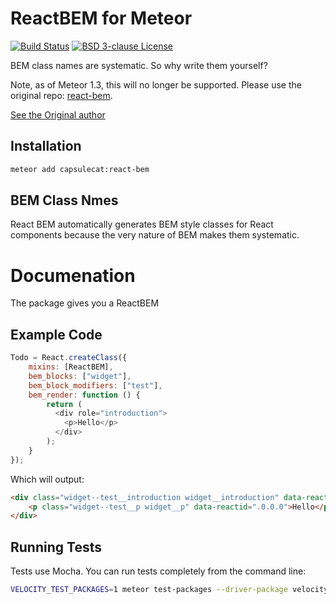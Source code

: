 # ReactBEM for Meteor

[![Build Status](https://travis-ci.org/CapsuleCat/MeteorReactBEM.svg?branch=master)](https://travis-ci.org/CapsuleCat/MeteorReactBEM) [![BSD 3-clause License](https://img.shields.io/badge/license-BSD-blue.svg)](/LICENSE)

BEM class names are systematic. So why write them yourself?

Note, as of Meteor 1.3, this will no longer be supported. Please use the original repo: [react-bem](https://github.com/cuzzo/react-bem).

[See the Original author](https://github.com/cuzzo/react-bem)

## Installation

```sh
meteor add capsulecat:react-bem
```

## BEM Class Nmes

React BEM automatically generates BEM style classes for React components because the very nature of BEM makes them systematic.

# Documenation

The package gives you a ReactBEM 

## Example Code

```js
Todo = React.createClass({
    mixins: [ReactBEM],
    bem_blocks: ["widget"],
    bem_block_modifiers: ["test"],
    bem_render: function () {
        return (
          <div role="introduction">
            <p>Hello</p>
          </div>
        );
    }
});
```

Which will output:

```html
<div class="widget--test__introduction widget__introduction" data-reactid=".0">
    <p class="widget--test__p widget__p" data-reactid=".0.0.0">Hello</p>
</div>
```

## Running Tests

Tests use Mocha. You can run tests completely from the command line:

```sh
VELOCITY_TEST_PACKAGES=1 meteor test-packages --driver-package velocity:html-reporter --velocity ./
```



